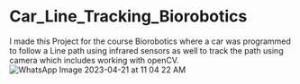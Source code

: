 # Car_Line_Tracking_Biorobotics
I made this Project for the course Biorobotics where a car was programmed to follow a Line path using infrared sensors as well to track the path using camera which includes working with openCV.
![WhatsApp Image 2023-04-21 at 11 04 22 AM](https://user-images.githubusercontent.com/51478101/233595223-91bd8757-ffad-481a-b420-e89a3409ed76.jpeg)
